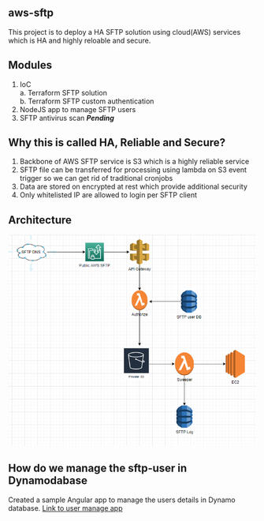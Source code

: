 ## aws-sftp
This project is to deploy a HA SFTP solution using cloud(AWS) services which is HA and highly reloable and secure.

## Modules
1. IoC\
   a. Terraform SFTP solution\
   b. Terraform SFTP custom authentication
2. NodeJS app to manage SFTP users
3. SFTP antivirus scan ***Pending***

## Why this is called HA, Reliable and Secure?
1. Backbone of AWS SFTP service is S3 which is a highly reliable service
2. SFTP file can be transferred for processing using lambda on S3 event trigger so we can get rid of traditional cronjobs
3. Data are stored on encrypted at rest which provide additional security
4. Only whitelisted IP are allowed to login per SFTP client

## Architecture 
![Architecture](https://github.com/sivapaul/aws-sftp/blob/main/arch/arch.png)

## How do we manage the sftp-user in Dynamodabase
   Created a sample Angular app to manage the users details in Dynamo database.
   [Link to user manage app](https://github.com/sivapaul/sftp-user-app)
   
